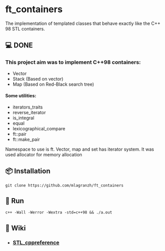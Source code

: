 # ft_containers
The implementation of templated classes that behave exactly like the C++ 98 STL containers.

## 💻 DONE

### This project aim was to implement C++98 containers:

- Vector
- Stack (Based on vector)
- Map (Based on Red-Black search tree)

#### Some utilities:

- iterators_traits
- reverse_iterator
- is_integral
- equal
- lexicographical_compare
- ft::pair
- ft::make_pair

Namespace to use is ft. Vector, map and set has iterator system. 
It was used allocator for memory allocation

## 📦 Installation
  ```shell
  git clone https://github.com/mlagranzh/ft_containers
  ```

## 🚀 Run
  ```shell
  c++ -Wall -Werror -Wextra -std=c++98 && ./a.out
  ```

## 📖 Wiki
- ### [STL_cppreference](https://en.cppreference.com/w/cpp/header)